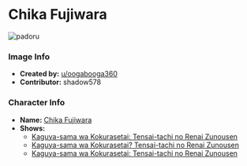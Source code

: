 # Chika Fujiwara

![padoru](https://raw.githubusercontent.com/shadow578/Padoru-Padoru/master/Padoru/kaguya-sama-chika.png "Chika Fujiwara")

### Image Info
* **Created by:**    [u/oogabooga360](https://www.reddit.com/r/Animemes/comments/dqjyhq/padoru_chika/)
* **Contributor:**   shadow578

### Character Info
* **Name:**   [Chika Fujiwara](https://myanimelist.net/character/140810)
* **Shows:**
  * [Kaguya-sama wa Kokurasetai: Tensai-tachi no Renai Zunousen](https://myanimelist.net/anime/37999/Kaguya-sama_wa_Kokurasetai__Tensai-tachi_no_Renai_Zunousen)
  * [Kaguya-sama wa Kokurasetai? Tensai-tachi no Renai Zunousen](https://myanimelist.net/anime/40591/Kaguya-sama_wa_Kokurasetai_Tensai-tachi_no_Renai_Zunousen)
  * [Kaguya-sama wa Kokurasetai: Tensai-tachi no Renai Zunousen](https://myanimelist.net/manga/90125/Kaguya-sama_wa_Kokurasetai__Tensai-tachi_no_Renai_Zunousen)
